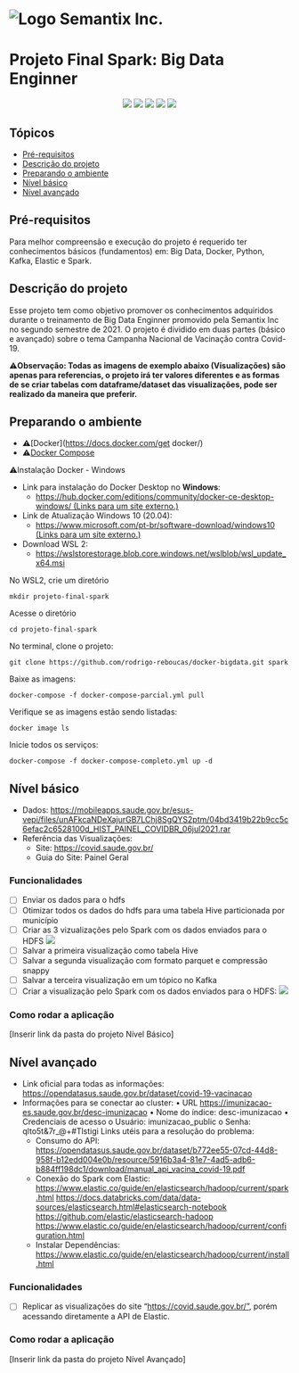 # <img align="center" src="https://semantix.com.br/wp-content/uploads/2021/03/smtx-logo-white.png" alt="Logo Semantix Inc." style="zoom:100%;" />

# Projeto Final Spark: Big Data Enginner

<p align="center">
    <img src="http://img.shields.io/static/v1?label=STATUS&message=EM%20DESENVOLVIMENTO&color=RED&style=for-the-badge"/>
    <img src="https://img.shields.io/badge/Docker-2CA5E0?style=for-the-badge&logo=docker&logoColor=white">
    <img src="https://img.shields.io/badge/Apache_Kafka-231F20?style=for-the-badge&logo=apache-kafka&logoColor=white" />
    <img src="https://img.shields.io/badge/Elastic_Search-005571?style=for-the-badge&logo=elasticsearch&logoColor=white">
    <img src="https://img.shields.io/badge/Apache_Spark-FFFFFF?style=for-the-badge&logo=apachespark&logoColor=#E35A16">
</p>

## Tópicos 

- [Pré-requisitos](https://github.com/cicerooficial/projeto-final-big-data-enginner-sematix#pr%C3%A9-requisitos)
- [Descrição do projeto](https://github.com/cicerooficial/projeto-final-big-data-enginner-sematix#descri%C3%A7%C3%A3o-do-projeto)
- [Preparando o ambiente](https://github.com/cicerooficial/projeto-final-big-data-enginner-sematix#preparando-o-ambiente)
- [Nível básico](https://github.com/cicerooficial/projeto-final-big-data-enginner-sematix#n%C3%ADvel-b%C3%A1sico)
- [Nível avançado](https://github.com/cicerooficial/projeto-final-big-data-enginner-sematix#n%C3%ADvel-avan%C3%A7ado)

## Pré-requisitos

Para melhor compreensão e execução do projeto é requerido ter conhecimentos básicos (fundamentos) em: Big Data, Docker, Python, Kafka, Elastic e Spark. 

## Descrição do projeto

Esse projeto tem como objetivo promover os conhecimentos adquiridos durante o treinamento de Big Data Enginner promovido pela Semantix Inc no segundo semestre de 2021. O projeto é dividido em duas partes (básico e avançado) sobre o tema Campanha Nacional de Vacinação contra Covid-19.

⚠**Observação: Todas as imagens de exemplo abaixo (Visualizações) são apenas para referencias, o projeto irá ter valores diferentes e as formas de se criar tabelas com dataframe/dataset das visualizações, pode ser realizado da maneira que preferir.**

## Preparando o ambiente

- ⚠[Docker](https://docs.docker.com/get docker/)
- ⚠[Docker Compose](https://docs.docker.com/compose/install/)

⚠Instalação Docker - Windows

- Link para instalação do Docker Desktop no **Windows**:
  - [https://hub.docker.com/editions/community/docker-ce-desktop-windows/ (Links para um site externo.)](https://hub.docker.com/editions/community/docker-ce-desktop-windows/)
- Link de Atualização Windows 10 (20.04):
  - [https://www.microsoft.com/pt-br/software-download/windows10 (Links para um site externo.)](https://www.microsoft.com/pt-br/software-download/windows10)
- Download WSL 2:
  - https://wslstorestorage.blob.core.windows.net/wslblob/wsl_update_x64.msi

No WSL2, crie um diretório

```shell
mkdir projeto-final-spark
```

Acesse o diretório

```shell
cd projeto-final-spark
```

No terminal, clone o projeto: 

``` shell
git clone https://github.com/rodrigo-reboucas/docker-bigdata.git spark
```

Baixe as imagens: 

``` shell
docker-compose -f docker-compose-parcial.yml pull
```

Verifique se as imagens estão sendo listadas: 

```shell
docker image ls
```

Inicie todos os serviços:

```shell
docker-compose -f docker-compose-completo.yml up -d
```

## Nível básico

- Dados: https://mobileapps.saude.gov.br/esus-vepi/files/unAFkcaNDeXajurGB7LChj8SgQYS2ptm/04bd3419b22b9cc5c6efac2c6528100d_HIST_PAINEL_COVIDBR_06jul2021.rar
- Referência das Visualizações:
  - Site: https://covid.saude.gov.br/
  - Guia do Site: Painel Geral

### Funcionalidades

- [ ] Enviar os dados para o hdfs
- [ ] Otimizar todos os dados do hdfs para uma tabela Hive particionada por município
- [ ] Criar as 3 vizualizações pelo Spark com os dados enviados para o HDFS ![](C:\Users\cicer\AppData\Roaming\Typora\typora-user-images\image-20211108112114095.png)
- [ ] Salvar a primeira visualização como tabela Hive
- [ ] Salvar a segunda visualização com formato parquet e compressão snappy
- [ ] Salvar a terceira visualização em um tópico no Kafka
- [ ] Criar a visualização pelo Spark com os dados enviados para o HDFS: ![](C:\Users\cicer\AppData\Roaming\Typora\typora-user-images\image-20211108112158105.png)

### Como rodar a aplicação

[Inserir link da pasta do projeto Nível Básico]

## Nível avançado

- Link oficial para todas as informações: https://opendatasus.saude.gov.br/dataset/covid-19-vacinacao
- Informações para se conectar ao cluster: • URL https://imunizacao-es.saude.gov.br/desc-imunizacao • Nome do índice: desc-imunizacao • Credenciais de acesso o Usuário: imunizacao_public o Senha: qlto5t&7r_@+#Tlstigi Links utéis para a resolução do problema:
  - Consumo do API:
    https://opendatasus.saude.gov.br/dataset/b772ee55-07cd-44d8-958f-b12edd004e0b/resource/5916b3a4-81e7-4ad5-adb6-b884ff198dc1/download/manual_api_vacina_covid-19.pdf
  - Conexão do Spark com Elastic:
    https://www.elastic.co/guide/en/elasticsearch/hadoop/current/spark.html
    https://docs.databricks.com/data/data-sources/elasticsearch.html#elasticsearch-notebook
    https://github.com/elastic/elasticsearch-hadoop
    https://www.elastic.co/guide/en/elasticsearch/hadoop/current/configuration.html
  - Instalar Dependências:
    https://www.elastic.co/guide/en/elasticsearch/hadoop/current/install.html

### Funcionalidades

- [ ] Replicar as visualizações do site “https://covid.saude.gov.br/”, porém acessando diretamente a API de Elastic.

### Como rodar a aplicação

[Inserir link da pasta do projeto Nível Avançado]

